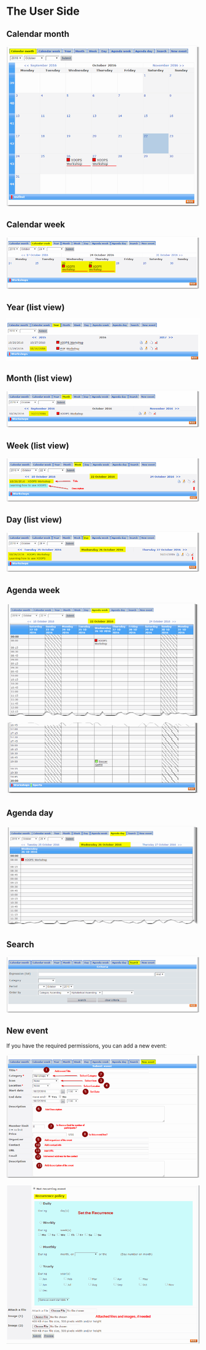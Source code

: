 # The User Side

## Calendar month

![](.gitbook/assets/view001.png)

## Calendar week

![](.gitbook/assets/view002.png)

## Year \(list view\)

![](.gitbook/assets/view003.png)

## Month \(list view\)

![](.gitbook/assets/view004.png)

## Week \(list view\)

![](.gitbook/assets/view005.png)

## Day \(list view\)

![](.gitbook/assets/view006.png)

## Agenda week

![](.gitbook/assets/view007.png) ![](.gitbook/assets/clone005b.png)

## Agenda day

![](.gitbook/assets/view008.png)

## Search

![](.gitbook/assets/view009.png)

## New event

If you have the required permissions, you can add a new event:

![](.gitbook/assets/view010a.png)

![](.gitbook/assets/view010b.png)

